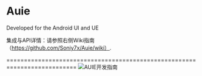 Auie
====

Developed for the Android UI and UE

集成与API详情：请参照右侧Wiki指南（https://github.com/Soniy7x/Auie/wiki）.

==========================================================================
 ![AUIE开发指南](https://github.com/Soniy7x/Auie/Jar/Extras/auie.png)
